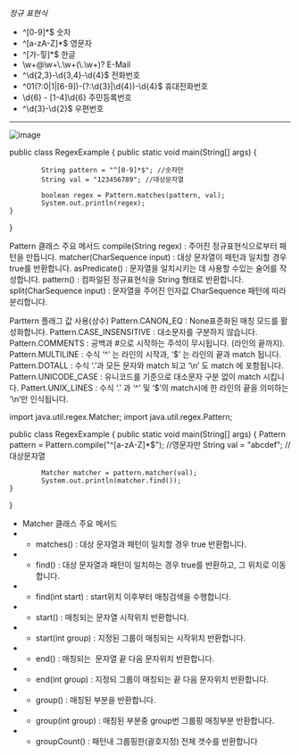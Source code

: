 *정규 표현식*


* ^[0-9]*$	숫자
* ^[a-zA-Z]*$	영문자
* ^[가-힣]*$	한글
* \\w+@\\w+\\.\\w+(\\.\\w+)?	E-Mail
* ^\d{2,3}-\d{3,4}-\d{4}$	전화번호
* ^01(?:0|1|[6-9])-(?:\d{3}|\d{4})-\d{4}$	휴대전화번호
* \d{6} \- [1-4]\d{6}	주민등록번호
* ^\d{3}-\d{2}$	우편번호
* * *

![image](https://user-images.githubusercontent.com/59944238/114512886-89fb0180-9c74-11eb-8d6d-a1b1f6f3b562.png)

public class RegexExample {
	public static void main(String[] args)  {
    
            String pattern = "^[0-9]*$"; //숫자만
            String val = "123456789"; //대상문자열
        
            boolean regex = Pattern.matches(pattern, val);
            System.out.println(regex);
    }
}

Pattern 클래스 주요 메서드
compile(String regex) : 주어진 정규표현식으로부터 패턴을 만듭니다.
matcher(CharSequence input) : 대상 문자열이 패턴과 일치할 경우 true를 반환합니다.
asPredicate() : 문자열을 일치시키는 데 사용할 수있는 술어를 작성합니다.
pattern() : 컴파일된 정규표현식을 String 형태로 반환합니다.
split(CharSequence input) : 문자열을 주어진 인자값 CharSequence 패턴에 따라 분리합니다.

Parttern 플래그 값 사용(상수)
Pattern.CANON_EQ : None표준화된 매칭 모드를 활성화합니다.
Pattern.CASE_INSENSITIVE : 대소문자를 구분하지 않습니다. 
Pattern.COMMENTS : 공백과 #으로 시작하는 주석이 무시됩니다. (라인의 끝까지).
Pattern.MULTILINE : 수식 ‘^’ 는 라인의 시작과, ‘$’ 는 라인의 끝과 match 됩니다.
Pattern.DOTALL : 수식 ‘.’과 모든 문자와 match 되고 ‘\n’ 도 match 에 포함됩니다.
Pattern.UNICODE_CASE : 유니코드를 기준으로 대소문자 구분 없이 match 시킵니다.
Pattert.UNIX_LINES : 수식 ‘.’ 과 ‘^’ 및 ‘$’의 match시에 한 라인의 끝을 의미하는 ‘\n’만 인식됩니다.


import java.util.regex.Matcher;
import java.util.regex.Pattern;

public class RegexExample {
	public static void main(String[] args)  {
            Pattern pattern = Pattern.compile("^[a-zA-Z]*$"); //영문자만
            String val = "abcdef"; //대상문자열
	
            Matcher matcher = pattern.matcher(val);
            System.out.println(matcher.find());
	}
}


* Matcher 클래스 주요 메서드
* * matches() : 대상 문자열과 패턴이 일치할 경우 true 반환합니다.
* * find() : 대상 문자열과 패턴이 일치하는 경우 true를 반환하고, 그 위치로 이동합니다.
* * find(int start) : start위치 이후부터 매칭검색을 수행합니다.
* * start() : 매칭되는 문자열 시작위치 반환합니다.
* * start(int group) : 지정된 그룹이 매칭되는 시작위치 반환합니다.
* * end() : 매칭되는  문자열 끝 다음 문자위치 반환합니다.
* * end(int group) : 지정되 그룹이 매칭되는 끝 다음 문자위치 반환합니다.
* * group() : 매칭된 부분을 반환합니다.
* * group(int group) : 매칭된 부분중 group번 그룹핑 매칭부분 반환합니다. 
* * groupCount() : 패턴내 그룹핑한(괄호지정) 전체 갯수를 반환합니다

